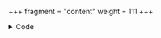 +++
fragment = "content"
weight = 111
+++

<details><summary>Code</summary>

```+++
fragment = "stripe"
weight = 110
background = "secondary"

title = "Payment Fragment"
subtitle = "Doesn't work in demo"

post_url = "https://us-central1-syna-222118.cloudfunctions.net/function-1/charge"
stripe_token = "pk_test_36PckiAlsGm9KmHj9b034GAW"

product = "Example Product"

[[prices]]
  text = "20.00$"
  currency = "usd"

[fields.email]
  text =  "Your email address"
+++

You can pay for the product by filling this form (provided by Stripe).
```
</details>
